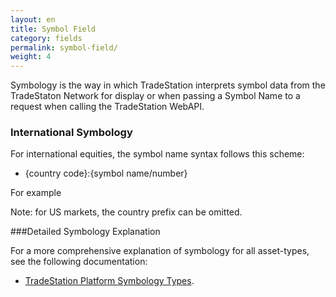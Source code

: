 ```yaml
---
layout: en
title: Symbol Field
category: fields
permalink: symbol-field/
weight: 4
---
```


Symbology is the way in which TradeStation interprets symbol data from the TradeStaton Network for display or when passing a Symbol Name to a request when calling the TradeStation WebAPI.

### International Symbology

For international equities, the symbol name syntax follows this scheme:

* {country code}:{symbol name/number}

For example

Note: for US markets, the country prefix can be omitted.

###Detailed Symbology Explanation

For a more comprehensive explanation of symbology for all asset-types, see the following documentation:

* [TradeStation Platform Symbology Types](http://help.tradestation.com/09_00/tradestationhelp/symbology/tradestation_symbology_types.htm).



